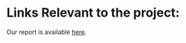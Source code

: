 # Links Relevant to the project:

Our report is available [here](https://iscteiul365-my.sharepoint.com/:w:/g/personal/jmsfo_iscte-iul_pt/EZCr7lBKIhVHlmuXPE9jJ74B9sqc1Nux3lvU9oDM-__XpQ?e=pHXQ9c).
